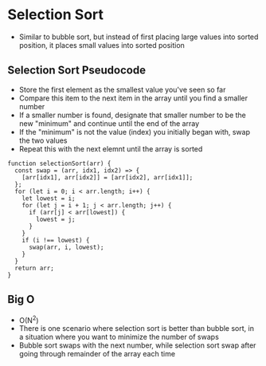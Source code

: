 # Selection Sort

- Similar to bubble sort, but instead of first placing large values into sorted position, it places small values into sorted position

## Selection Sort Pseudocode

- Store the first element as the smallest value you've seen so far
- Compare this item to the next item in the array until you find a smaller number
- If a smaller number is found, designate that smaller number to be the new "minimum" and continue until the end of the array
- If the "minimum" is not the value (index) you initially began with, swap the two values
- Repeat this with the next elemnt until the array is sorted

```
function selectionSort(arr) {
  const swap = (arr, idx1, idx2) => {
    [arr[idx1], arr[idx2]] = [arr[idx2], arr[idx1]];
  };
  for (let i = 0; i < arr.length; i++) {
    let lowest = i;
    for (let j = i + 1; j < arr.length; j++) {
      if (arr[j] < arr[lowest]) {
        lowest = j;
      }
    }
    if (i !== lowest) {
      swap(arr, i, lowest);
    }
  }
  return arr;
}
```

## Big O

- O(N<sup>2</sup>)
- There is one scenario where selection sort is better than bubble sort, in a situation where you want to minimize the number of swaps
- Bubble sort swaps with the next number, while selection sort swap after going through remainder of the array each time
